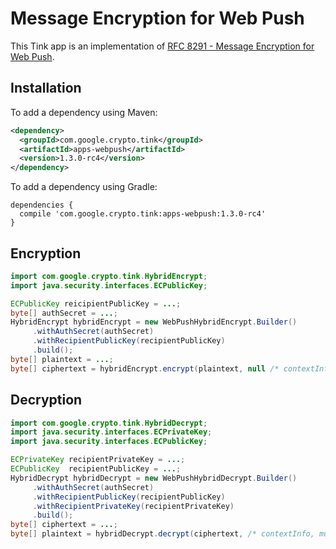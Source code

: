 # Message Encryption for Web Push

This Tink app is an implementation of [RFC 8291 - Message Encryption for Web
Push](https://tools.ietf.org/html/rfc8291).

## Installation

To add a dependency using Maven:

```xml
<dependency>
  <groupId>com.google.crypto.tink</groupId>
  <artifactId>apps-webpush</artifactId>
  <version>1.3.0-rc4</version>
</dependency>
```

To add a dependency using Gradle:

```
dependencies {
  compile 'com.google.crypto.tink:apps-webpush:1.3.0-rc4'
}
```

## Encryption

```java
import com.google.crypto.tink.HybridEncrypt;
import java.security.interfaces.ECPublicKey;

ECPublicKey reicipientPublicKey = ...;
byte[] authSecret = ...;
HybridEncrypt hybridEncrypt = new WebPushHybridEncrypt.Builder()
     .withAuthSecret(authSecret)
     .withRecipientPublicKey(recipientPublicKey)
     .build();
byte[] plaintext = ...;
byte[] ciphertext = hybridEncrypt.encrypt(plaintext, null /* contextInfo, must be null */);
```

## Decryption

```java
import com.google.crypto.tink.HybridDecrypt;
import java.security.interfaces.ECPrivateKey;
import java.security.interfaces.ECPublicKey;

ECPrivateKey recipientPrivateKey = ...;
ECPublicKey  recipientPublicKey = ...;
HybridDecrypt hybridDecrypt = new WebPushHybridDecrypt.Builder()
     .withAuthSecret(authSecret)
     .withRecipientPublicKey(recipientPublicKey)
     .withRecipientPrivateKey(recipientPrivateKey)
     .build();
byte[] ciphertext = ...;
byte[] plaintext = hybridDecrypt.decrypt(ciphertext, /* contextInfo, must be null */);
```
